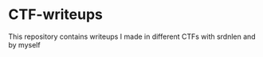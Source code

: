 # CTF-writeups

This repository contains writeups I made in different CTFs with srdnlen and by myself
